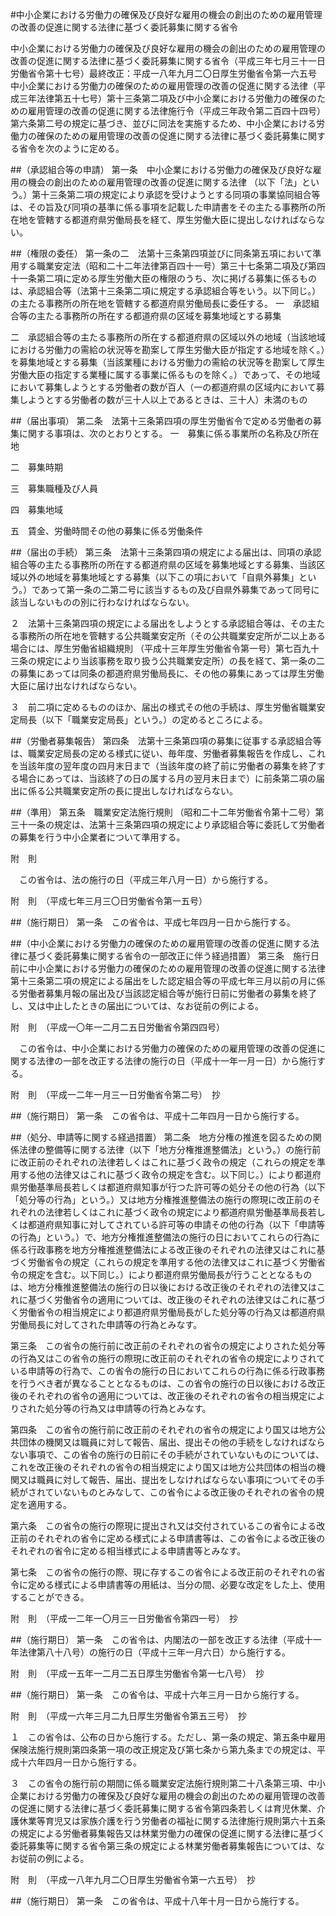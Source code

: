 #中小企業における労働力の確保及び良好な雇用の機会の創出のための雇用管理の改善の促進に関する法律に基づく委託募集に関する省令


中小企業における労働力の確保及び良好な雇用の機会の創出のための雇用管理の改善の促進に関する法律に基づく委託募集に関する省令（平成三年七月三十一日労働省令第十七号）最終改正：平成一八年九月二〇日厚生労働省令第一六五号　中小企業における労働力の確保のための雇用管理の改善の促進に関する法律（平成三年法律第五十七号）第十三条第二項及び中小企業における労働力の確保のための雇用管理の改善の促進に関する法律施行令（平成三年政令第二百四十四号）第六条第二号の規定に基づき、並びに同法を実施するため、中小企業における労働力の確保のための雇用管理の改善の促進に関する法律に基づく委託募集に関する省令を次のように定める。

##（承認組合等の申請）
第一条　中小企業における労働力の確保及び良好な雇用の機会の創出のための雇用管理の改善の促進に関する法律
（以下「法」という。）第十三条第二項の規定により承認を受けようとする同項の事業協同組合等は、その旨及び同項の基準に係る事項を記載した申請書をその主たる事務所の所在地を管轄する都道府県労働局長を経て、厚生労働大臣に提出しなければならない。



##（権限の委任）
第一条の二　法第十三条第四項並びに同条第五項において準用する職業安定法（昭和二十二年法律第百四十一号）第三十七条第二項及び第四十一条第二項に定める厚生労働大臣の権限のうち、次に掲げる募集に係るものは、承認組合等（法第十三条第二項に規定する承認組合等をいう。以下同じ。）の主たる事務所の所在地を管轄する都道府県労働局長に委任する。
一　承認組合等の主たる事務所の所在する都道府県の区域を募集地域とする募集

二　承認組合等の主たる事務所の所在する都道府県の区域以外の地域（当該地域における労働力の需給の状況等を勘案して厚生労働大臣が指定する地域を除く。）を募集地域とする募集（当該業種における労働力の需給の状況等を勘案して厚生労働大臣の指定する業種に属する事業に係るものを除く。）であって、その地域において募集しようとする労働者の数が百人（一の都道府県の区域内において募集しようとする労働者の数が三十人以上であるときは、三十人）未満のもの




##（届出事項）
第二条　法第十三条第四項の厚生労働省令で定める労働者の募集に関する事項は、次のとおりとする。
一　募集に係る事業所の名称及び所在地

二　募集時期

三　募集職種及び人員

四　募集地域

五　賃金、労働時間その他の募集に係る労働条件




##（届出の手続）
第三条　法第十三条第四項の規定による届出は、同項の承認組合等の主たる事務所の所在する都道府県の区域を募集地域とする募集、当該区域以外の地域を募集地域とする募集（以下この項において「自県外募集」という。）であって第一条の二第二号に該当するもの及び自県外募集であって同号に該当しないものの別に行わなければならない。

２　法第十三条第四項の規定による届出をしようとする承認組合等は、その主たる事務所の所在地を管轄する公共職業安定所（その公共職業安定所が二以上ある場合には、厚生労働省組織規則
（平成十三年厚生労働省令第一号）第七百九十三条の規定により当該事務を取り扱う公共職業安定所）の長を経て、第一条の二の募集にあっては同条の都道府県労働局長に、その他の募集にあっては厚生労働大臣に届け出なければならない。

３　前二項に定めるもののほか、届出の様式その他の手続は、厚生労働省職業安定局長（以下「職業安定局長」という。）の定めるところによる。



##（労働者募集報告）
第四条　法第十三条第四項の募集に従事する承認組合等は、職業安定局長の定める様式に従い、毎年度、労働者募集報告を作成し、これを当該年度の翌年度の四月末日まで（当該年度の終了前に労働者の募集を終了する場合にあっては、当該終了の日の属する月の翌月末日まで）に前条第二項の届出に係る公共職業安定所の長に提出しなければならない。 



##（準用）
第五条　職業安定法施行規則
（昭和二十二年労働省令第十二号）第三十一条の規定は、法第十三条第四項の規定により承認組合等に委託して労働者の募集を行う中小企業者について準用する。




附　則


　この省令は、法の施行の日（平成三年八月一日）から施行する。


附　則　（平成七年三月三〇日労働省令第一五号）


##（施行期日）
第一条　この省令は、平成七年四月一日から施行する。



##（中小企業における労働力の確保のための雇用管理の改善の促進に関する法律に基づく委託募集に関する省令の一部改正に伴う経過措置）
第三条　施行日前に中小企業における労働力の確保のための雇用管理の改善の促進に関する法律第十三条第二項の規定による届出をした認定組合等の平成七年三月以前の月に係る労働者募集月報の届出及び当該認定組合等が施行日前に労働者の募集を終了し、又は中止したときの届出については、なお従前の例による。


附　則　（平成一〇年一二月二五日労働省令第四四号）


　この省令は、中小企業における労働力の確保のための雇用管理の改善の促進に関する法律の一部を改正する法律の施行の日（平成十一年一月一日）から施行する。


附　則　（平成一二年一月三一日労働省令第二号）　抄


##（施行期日）
第一条　この省令は、平成十二年四月一日から施行する。



##（処分、申請等に関する経過措置）
第二条　地方分権の推進を図るための関係法律の整備等に関する法律（以下「地方分権推進整備法」という。）の施行前に改正前のそれぞれの法律若しくはこれに基づく政令の規定（これらの規定を準用する他の法律又はこれに基づく政令の規定を含む。以下同じ。）により都道府県労働基準局長若しくは都道府県知事が行つた許可等の処分その他の行為（以下「処分等の行為」という。）又は地方分権推進整備法の施行の際現に改正前のそれぞれの法律若しくはこれに基づく政令の規定により都道府県労働基準局長若しくは都道府県知事に対してされている許可等の申請その他の行為（以下「申請等の行為」という。）で、地方分権推進整備法の施行の日においてこれらの行為に係る行政事務を地方分権推進整備法による改正後のそれぞれの法律又はこれに基づく労働省令の規定（これらの規定を準用する他の法律又はこれに基づく労働省令の規定を含む。以下同じ。）により都道府県労働局長が行うこととなるものは、地方分権推進整備法の施行の日以後における改正後のそれぞれの法律又はこれに基づく労働省令の適用については、改正後のそれぞれの法律又はこれに基づく労働省令の相当規定により都道府県労働局長がした処分等の行為又は都道府県労働局長に対してされた申請等の行為とみなす。



第三条　この省令の施行前に改正前のそれぞれの省令の規定によりされた処分等の行為又はこの省令の施行の際現に改正前のそれぞれの省令の規定によりされている申請等の行為で、この省令の施行の日においてこれらの行為に係る行政事務を行うべき者が異なることとなるものは、この省令の施行の日以後における改正後のそれぞれの省令の適用については、改正後のそれぞれの省令の相当規定によりされた処分等の行為又は申請等の行為とみなす。



第四条　この省令の施行前に改正前のそれぞれの省令の規定により国又は地方公共団体の機関又は職員に対して報告、届出、提出その他の手続をしなければならない事項で、この省令の施行の日前にその手続がされていないものについては、これを改正後のそれぞれの省令の相当規定により国又は地方公共団体の相当の機関又は職員に対して報告、届出、提出をしなければならない事項についてその手続がされていないものとみなして、この省令による改正後のそれぞれの省令の規定を適用する。



第六条　この省令の施行の際現に提出され又は交付されているこの省令による改正前のそれぞれの省令に定める様式による申請書等は、この省令による改正後のそれぞれの省令に定める相当様式による申請書等とみなす。



第七条　この省令の施行の際、現に存するこの省令による改正前のそれぞれの省令に定める様式による申請書等の用紙は、当分の間、必要な改定をした上、使用することができる。


附　則　（平成一二年一〇月三一日労働省令第四一号）　抄


##（施行期日）
第一条　この省令は、内閣法の一部を改正する法律（平成十一年法律第八十八号）の施行の日（平成十三年一月六日）から施行する。


附　則　（平成一五年一二月二五日厚生労働省令第一七八号）　抄


##（施行期日）
第一条　この省令は、平成十六年三月一日から施行する。


附　則　（平成一六年三月二九日厚生労働省令第五三号）　抄

１　この省令は、公布の日から施行する。ただし、第一条の規定、第五条中雇用保険法施行規則第四条第一項の改正規定及び第七条から第九条までの規定は、平成十六年四月一日から施行する。

３　この省令の施行前の期間に係る職業安定法施行規則第二十八条第三項、中小企業における労働力の確保及び良好な雇用の機会の創出のための雇用管理の改善の促進に関する法律に基づく委託募集に関する省令第四条若しくは育児休業、介護休業等育児又は家族介護を行う労働者の福祉に関する法律施行規則第六十五条の規定による労働者募集報告又は林業労働力の確保の促進に関する法律に基づく委託募集等に関する省令第三条の規定による林業労働者募集報告については、なお従前の例による。


附　則　（平成一八年九月二〇日厚生労働省令第一六五号）　抄


##（施行期日）
第一条　この省令は、平成十八年十月一日から施行する。





